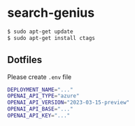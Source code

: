 # search-genius


```bash
$ sudo apt-get update
$ sudo apt-get install ctags
```

## Dotfiles

Please create `.env` file
```bash
DEPLOYMENT_NAME="..."
OPENAI_API_TYPE="azure"
OPENAI_API_VERSION="2023-03-15-preview"
OPENAI_API_BASE="..."
OPENAI_API_KEY="..."
```